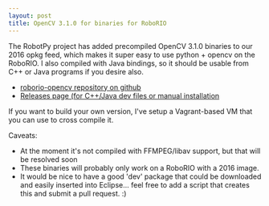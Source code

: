 ```yaml
---
layout: post
title: OpenCV 3.1.0 for binaries for RoboRIO
---
```


The RobotPy project has added precompiled OpenCV 3.1.0 binaries to our 2016 opkg feed, which makes it super easy to use python + opencv on the RoboRIO. I also compiled with Java bindings, so it should be usable from C++ or Java programs if you desire also.

* [roborio-opencv repository on github](https://github.com/robotpy/roborio-opencv)
* [Releases page (for C++/Java dev files or manual installation](https://github.com/robotpy/roborio-opencv/releases)

If you want to build your own version, I've setup a Vagrant-based VM that you can use to cross compile it.

Caveats:

* At the moment it's not compiled with FFMPEG/libav support, but that will be resolved soon
* These binaries will probably only work on a RoboRIO with a 2016 image.
* It would be nice to have a good 'dev' package that could be downloaded and easily inserted into Eclipse... feel free to add a script that creates this and submit a pull request. :)
